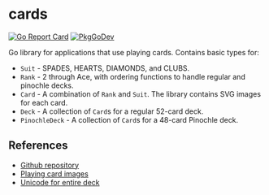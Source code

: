 # cards
[![Go Report Card](https://goreportcard.com/badge/github.com/philhanna/cards)][idGoReportCard]
[![PkgGoDev](https://pkg.go.dev/badge/github.com/philhanna/cards)][idPkgGoDev]

Go library for applications that use playing cards.
Contains basic types for:
- `Suit` - SPADES, HEARTS, DIAMONDS, and CLUBS.
- `Rank` - 2 through Ace, with ordering functions to handle regular and pinochle decks.
- `Card` - A combination of `Rank` and `Suit`. The library contains SVG images for each card.
- `Deck` - A collection of `Card`s for a regular 52-card deck.
- `PinochleDeck` - A collection of `Card`s for a 48-card Pinochle deck.

## References
- [Github repository](https://github.com/philhanna/cards)
- [Playing card images](https://tekeye.uk/playing_cards/svg-playing-cards)
- [Unicode for entire deck](https://en.wikipedia.org/wiki/Standard_52-card_deck#Unicode)

[idGoReportCard]: https://goreportcard.com/report/github.com/philhanna/cards
[idPkgGoDev]: https://pkg.go.dev/github.com/philhanna/cards

